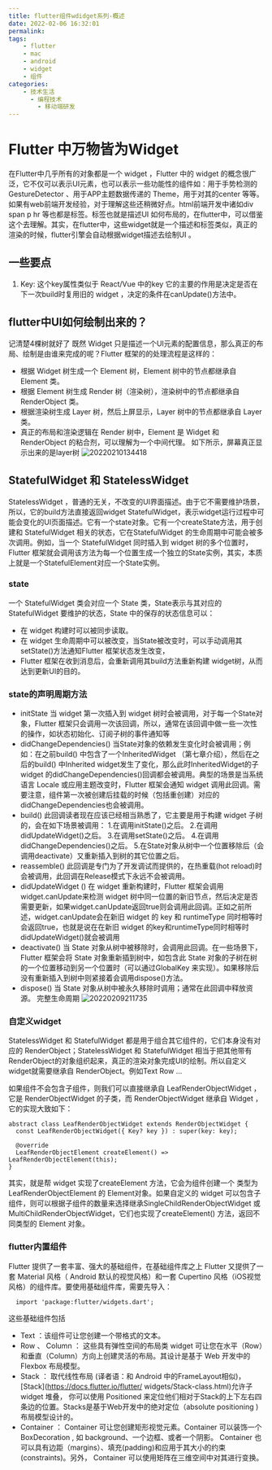 ```yaml
---
title: flutter组件wdidget系列-概述
date: 2022-02-06 16:32:01
permalink:
tags:
    - flutter 
    - mac
    - android
    - widget
    - 组件 
categories:
    - 技术生活
      - 编程技术
        - 移动端研发
---
```


# Flutter 中万物皆为Widget
在Flutter中几乎所有的对象都是一个 widget ，Flutter 中的 widget 的概念很广泛，它不仅可以表示UI元素，也可以表示一些功能性的组件如：用于手势检测的 GestureDetector 、用于APP主题数据传递的 Theme，用于对其的center  等等。如果有web前端开发经验，对于理解这些还稍微好点。html前端开发中诸如div span p hr 等也都是标签。标签也就是描述UI 如何布局的，在flutter中，可以借鉴这个去理解。其实，在flutter中，这些widget就是一个描述和标签类似，真正的渲染的时候，flutter引擎会自动根据widget描述去绘制UI 。

## 一些要点
1. Key: 这个key属性类似于 React/Vue 中的key
   它的主要的作用是决定是否在下一次build时复用旧的 widget ，决定的条件在canUpdate()方法中。

## flutter中UI如何绘制出来的？
记清楚4棵树就好了
既然 Widget 只是描述一个UI元素的配置信息，那么真正的布局、绘制是由谁来完成的呢？Flutter 框架的的处理流程是这样的：

- 根据 Widget 树生成一个 Element 树，Element 树中的节点都继承自 Element 类。
- 根据 Element 树生成 Render 树（渲染树），渲染树中的节点都继承自RenderObject 类。
- 根据渲染树生成 Layer 树，然后上屏显示，Layer 树中的节点都继承自 Layer 类。
- 真正的布局和渲染逻辑在 Render 树中，Element 是 Widget 和 RenderObject 的粘合剂，可以理解为一个中间代理。 
  如下所示，屏幕真正显示出来的是layer树
  ![20220210134418](https://cdn.jsdelivr.net/gh/it114/blogcdn@master/blog/images20220210134418.png)

## StatefulWidget 和 StatelessWidget
StatelessWidget ，普通的无关，不改变的UI界面描述。由于它不需要维护场景，所以，它的build方法直接返回widget
StatefulWidget，表示widget运行过程中可能会变化的UI页面描述。它有一个state对象。它有一个createState方法，用于创建和 StatefulWidget 相关的状态，它在StatefulWidget 的生命周期中可能会被多次调用。例如，当一个 StatefulWidget 同时插入到 widget 树的多个位置时，Flutter 框架就会调用该方法为每一个位置生成一个独立的State实例，其实，本质上就是一个StatefulElement对应一个State实例。
### state 
一个 StatefulWidget 类会对应一个 State 类，State表示与其对应的 StatefulWidget 要维护的状态，State 中的保存的状态信息可以：
- 在 widget 构建时可以被同步读取。
- 在 widget 生命周期中可以被改变，当State被改变时，可以手动调用其setState()方法通知Flutter 框架状态发生改变，
- Flutter 框架在收到消息后，会重新调用其build方法重新构建 widget树，从而达到更新UI的目的。

### state的声明周期方法
- initState
  当 widget 第一次插入到 widget 树时会被调用，对于每一个State对象，Flutter 框架只会调用一次该回调，所以，通常在该回调中做一些一次性的操作，如状态初始化、订阅子树的事件通知等
- didChangeDependencies()
  当State对象的依赖发生变化时会被调用；例如：在之前build() 中包含了一个InheritedWidget （第七章介绍），然后在之后的build() 中Inherited widget发生了变化，那么此时InheritedWidget的子 widget 的didChangeDependencies()回调都会被调用。典型的场景是当系统语言 Locale 或应用主题改变时，Flutter 框架会通知 widget 调用此回调。需要注意，组件第一次被创建后挂载的时候（包括重创建）对应的didChangeDependencies也会被调用。
- build()
  此回调读者现在应该已经相当熟悉了，它主要是用于构建 widget 子树的，会在如下场景被调用：
1.在调用initState()之后。
2.在调用didUpdateWidget()之后。
3.在调用setState()之后。
4.在调用didChangeDependencies()之后。
5.在State对象从树中一个位置移除后（会调用deactivate）又重新插入到树的其它位置之后。
- reassemble()
  此回调是专门为了开发调试而提供的，在热重载(hot reload)时会被调用，此回调在Release模式下永远不会被调用。
- didUpdateWidget ()
在 widget 重新构建时，Flutter 框架会调用widget.canUpdate来检测 widget 树中同一位置的新旧节点，然后决定是否需要更新，如果widget.canUpdate返回true则会调用此回调。正如之前所述，widget.canUpdate会在新旧 widget 的 key 和 runtimeType 同时相等时会返回true，也就是说在在新旧 widget 的key和runtimeType同时相等时didUpdateWidget()就会被调用
- deactivate()
当 State 对象从树中被移除时，会调用此回调。在一些场景下，Flutter 框架会将 State 对象重新插到树中，如包含此 State 对象的子树在树的一个位置移动到另一个位置时（可以通过GlobalKey 来实现）。如果移除后没有重新插入到树中则紧接着会调用dispose()方法。
- dispose()
当 State 对象从树中被永久移除时调用；通常在此回调中释放资源。
完整生命周期
![20220209211735](https://cdn.jsdelivr.net/gh/it114/blogcdn@master/blog/images20220209211735.png)

###  自定义widget
StatelessWidget 和 StatefulWidget 都是用于组合其它组件的，它们本身没有对应的 RenderObject；StatelessWidget 和 StatefulWidget 相当于把其他带有 RenderObject的对象组织起来，真正的渲染对象完成UI的绘制。所以自定义widget就需要继承自 RenderObject。例如Text Row ...

如果组件不会包含子组件，则我们可以直接继承自 LeafRenderObjectWidget ，它是 RenderObjectWidget 的子类，而 RenderObjectWidget 继承自 Widget ，它的实现大致如下：
```
abstract class LeafRenderObjectWidget extends RenderObjectWidget {
  const LeafRenderObjectWidget({ Key? key }) : super(key: key);

  @override
  LeafRenderObjectElement createElement() => LeafRenderObjectElement(this);
}
```
其实，就是帮 widget 实现了createElement 方法，它会为组件创建一个 类型为 LeafRenderObjectElement 的 Element对象。如果自定义的 widget 可以包含子组件，则可以根据子组件的数量来选择继承SingleChildRenderObjectWidget 或 MultiChildRenderObjectWidget，它们也实现了createElement() 方法，返回不同类型的 Element 对象。


### flutter内置组件
Flutter 提供了一套丰富、强大的基础组件，在基础组件库之上 Flutter 又提供了一套 Material 风格（ Android 默认的视觉风格）和一套 Cupertino 风格（iOS视觉风格）的组件库。要使用基础组件库，需要先导入：
```
  import 'package:flutter/widgets.dart';
```
这些基础组件包括<Br>
- Text ：该组件可让您创建一个带格式的文本。
- Row 、 Column ： 这些具有弹性空间的布局类 widget 可让您在水平（Row）和垂直（Column）方向上创建灵活的布局。其设计是基于 Web 开发中的 Flexbox 布局模型。
- Stack  ： 取代线性布局 (译者语：和 Android 中的FrameLayout相似)，[Stack](https://docs.flutter.io/flutter/ widgets/Stack-class.html)允许子 widget 堆叠， 你可以使用 Positioned  来定位他们相对于Stack的上下左右四条边的位置。Stacks是基于Web开发中的绝对定位（absolute positioning )布局模型设计的。
- Container  ： Container 可让您创建矩形视觉元素。Container 可以装饰一个BoxDecoration  , 如 background、一个边框、或者一个阴影。 Container 也可以具有边距（margins）、填充(padding)和应用于其大小的约束(constraints)。另外， Container 可以使用矩阵在三维空间中对其进行变换。




